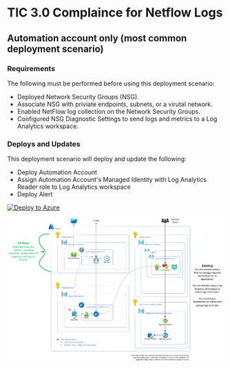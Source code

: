 # TIC 3.0 Complaince for Netflow Logs
## Automation account only (most common deployment scenario)
### Requirements
The following must be performed before using this deployment scenario:
- Deployed Network Security Groups (NSG).
- Associate NSG with priviate endpoints, subnets, or a virutal network.
- Enabled NetFlow log collection on the Network Security Groups.
- Configured NSG Diagnostic Settings to send logs and metrics to a Log Analytics workspace. 

### Deploys and Updates
This deployment scenario will deploy and update the following:
- Deploy Automation Account
- Assign Automation Account's Managed Identity with Log Analytics Reader role to Log Analytics workspace
- Deploy Alert

[![Deploy to Azure](https://aka.ms/deploytoazurebutton)](https://portal.azure.com/#create/Microsoft.Template/uri/https%3A%2F%2Fraw.githubusercontent.com%2FAzure%2Ftrusted-internet-connection%2Fmain%2FArchitecture%2FNetflow%2520Logs%2FAutomation%2520Account%2520Only%2Fazuredeploy.json)

![Automation account Only](https://raw.githubusercontent.com/Azure/trusted-internet-connection/main/Architecture/Images/149368956-072ca735-1bb3-4a5a-b429-40f6715f45ae.png)
